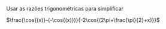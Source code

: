 Usar as razões trigonométricas para simplificar

$\frac{\cos{(x)}-(-\cos{(x)})}{-2\cos{(2\pi+\frac{\pi}{2}+x)}}$